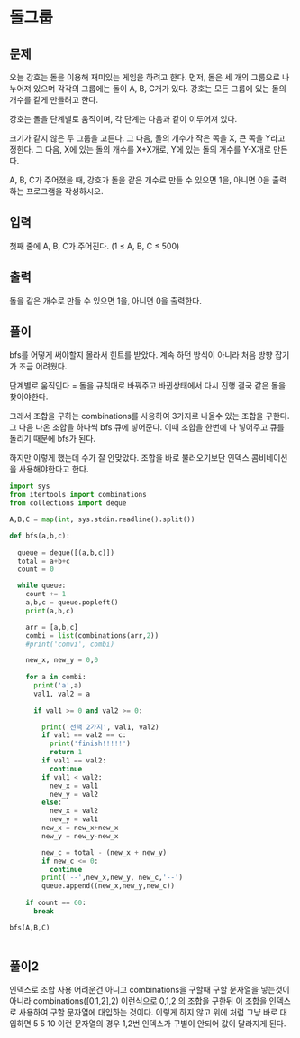 # 돌그룹

## 문제
오늘 강호는 돌을 이용해 재미있는 게임을 하려고 한다. 먼저, 돌은 세 개의 그룹으로 나누어져 있으며 각각의 그룹에는 돌이 A, B, C개가 있다. 강호는 모든 그룹에 있는 돌의 개수를 같게 만들려고 한다.

강호는 돌을 단계별로 움직이며, 각 단계는 다음과 같이 이루어져 있다.

크기가 같지 않은 두 그룹을 고른다. 그 다음, 돌의 개수가 작은 쪽을 X, 큰 쪽을 Y라고 정한다. 그 다음, X에 있는 돌의 개수를 X+X개로, Y에 있는 돌의 개수를 Y-X개로 만든다.

A, B, C가 주어졌을 때, 강호가 돌을 같은 개수로 만들 수 있으면 1을, 아니면 0을 출력하는 프로그램을 작성하시오.

## 입력
첫째 줄에 A, B, C가 주어진다. (1 ≤ A, B, C ≤ 500)

## 출력
돌을 같은 개수로 만들 수 있으면 1을, 아니면 0을 출력한다.

## 풀이
bfs를 어떻게 써야할지 몰라서 힌트를 받았다.
계속 하던 방식이 아니라 처음 방향 잡기가 조금 어려웠다.

단계별로 움직인다 = 돌을  규칙대로 바꿔주고 바뀐상태에서 다시 진행
결국 같은 돌을 찾아야한다.

그래서 조합을 구하는 combinations를 사용하여 3가지로 나올수 있는 조합을 구한다.
그 다음 나온 조합을 하나씩 bfs 큐에 넣어준다.
이때 조합을 한번에 다 넣어주고 큐를 돌리기 때문에 bfs가 된다.

하지만 이렇게 했는데 수가 잘 안맞았다.
조합을 바로 불러오기보단 인덱스 콤비네이션을 사용해야한다고 한다.

```python
import sys
from itertools import combinations
from collections import deque

A,B,C = map(int, sys.stdin.readline().split())

def bfs(a,b,c):
  
  queue = deque([(a,b,c)])
  total = a+b+c
  count = 0

  while queue:    
    count += 1
    a,b,c = queue.popleft()
    print(a,b,c)

    arr = [a,b,c]
    combi = list(combinations(arr,2))
    #print('comvi', combi)    

    new_x, new_y = 0,0
    
    for a in combi:
      print('a',a)      
      val1, val2 = a
      
      if val1 >= 0 and val2 >= 0:        

        print('선택 2가지', val1, val2)
        if val1 == val2 == c:
          print('finish!!!!!')
          return 1
        if val1 == val2:
          continue
        if val1 < val2:
          new_x = val1
          new_y = val2
        else:
          new_x = val2
          new_y = val1
        new_x = new_x+new_x
        new_y = new_y-new_x   

        new_c = total - (new_x + new_y)
        if new_c <= 0:
          continue
        print('--',new_x,new_y, new_c,'--')
        queue.append((new_x,new_y,new_c))
        
    if count == 60:
      break

bfs(A,B,C)
   
```

## 풀이2
인덱스로 조합 사용
어려운건 아니고 combinations을 구할때 구할 문자열을 넣는것이 아니라
combinations([0,1,2],2) 이런식으로 0,1,2 의 조합을 구한뒤
이 조합을 인덱스로 사용하여 구할 문자열에 대입하는 것이다.
이렇게 하지 않고 위에 처럼 그냥 바로 대입하면
5 5 10 이런 문자열의 경우 1,2번 인덱스가 구별이 안되어 값이 달라지게 된다.

